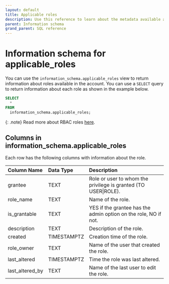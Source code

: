 ```yaml
---
layout: default
title: Applicable roles
description: Use this reference to learn about the metadata available about roles using the information schema.
parent: Information schema
grand_parent: SQL reference
---
```


# Information schema for applicable_roles

You can use the `information_schema.applicable_roles` view to return information about roles available in the account.
You can use a `SELECT` query to return information about each role as shown in the example below.
```sql
SELECT
  *
FROM
  information_schema.applicable_roles;
```

{: .note}
Read more about RBAC roles [here](../../managing-your-account/rbac.md).

## Columns in information_schema.applicable_roles

Each row has the following columns with information about the role.

|  Column Name    | Data Type | Description                                                     |
|:----------------|:----------|:----------------------------------------------------------------|
| grantee         | TEXT      | Role or user to whom the privilege is granted (TO USER\|ROLE).  |
| role_name       | TEXT      | Name of the role.                                               |
| is_grantable    | TEXT      | YES if the grantee has the admin option on the role, NO if not. |
| description     | TEXT      | Description of the role.                                        |
| created         | TIMESTAMPTZ | Creation time of the role.                                      |
| role_owner      | TEXT      | Name of the user that created the role.                         |
| last_altered    | TIMESTAMPTZ | Time the role was last altered.                                 |
| last_altered_by | TEXT      | Name of the last user to edit the role.                         |
